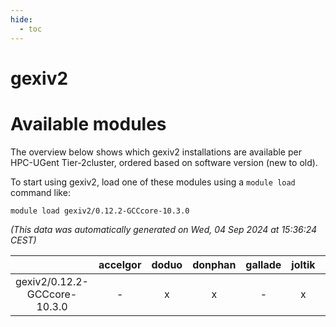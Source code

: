 ```yaml
---
hide:
  - toc
---
```


gexiv2
======

# Available modules


The overview below shows which gexiv2 installations are available per HPC-UGent Tier-2cluster, ordered based on software version (new to old).

To start using gexiv2, load one of these modules using a `module load` command like:

```shell
module load gexiv2/0.12.2-GCCcore-10.3.0
```

*(This data was automatically generated on Wed, 04 Sep 2024 at 15:36:24 CEST)*  

| |accelgor|doduo|donphan|gallade|joltik|shinx|skitty|
| :---: | :---: | :---: | :---: | :---: | :---: | :---: | :---: |
|gexiv2/0.12.2-GCCcore-10.3.0|-|x|x|-|x|-|x|
